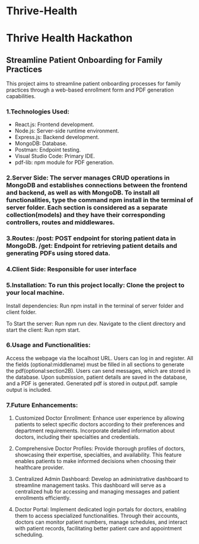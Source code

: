 # Thrive-Health
# Thrive Health Hackathon

## Streamline Patient Onboarding for Family Practices

This project aims to streamline patient onboarding processes for family practices through a web-based enrollment form and PDF generation capabilities.

### 1.Technologies Used:

* React.js: Frontend development.
* Node.js: Server-side runtime environment. 
* Express.js: Backend development.
* MongoDB: Database. 
* Postman: Endpoint testing. 
* Visual Studio Code: Primary IDE. 
* pdf-lib: npm module for PDF generation.

### 2.Server Side: The server manages CRUD operations in MongoDB and establishes connections between the frontend and backend, as well as with MongoDB. To install all functionalities, type the command npm install in the terminal of server folder. Each section is considered as a separate collection(models) and they have their corresponding controllers, routes and middlewares.

### 3.Routes: /post: POST endpoint for storing patient data in MongoDB. /get: Endpoint for retrieving patient details and generating PDFs using stored data.

### 4.Client Side: Responsible for user interface

### 5.Installation: To run this project locally: Clone the project to your local machine.

Install dependencies: Run npm install in the terminal of server folder and client folder.

To Start the server: Run npm run dev. Navigate to the client directory and start the client: Run npm start.

### 6.Usage and Functionalities:

Access the webpage via the localhost URL. Users can log in and register. All the fields (optional:middlename) must be filled in all sections to generate the pdf(optional:section2B). Users can send messages, which are stored in the database. Upon submission, patient details are saved in the database, and a PDF is generated. Generated pdf is stored in output.pdf. sample output is included.

### 7.Future Enhancements:

1. Customized Doctor Enrollment: Enhance user experience by allowing patients to select specific doctors according to their preferences and department requirements. Incorporate detailed information about doctors, including their specialties and credentials.

2. Comprehensive Doctor Profiles: Provide thorough profiles of doctors, showcasing their expertise, specialties, and availability. This feature enables patients to make informed decisions when choosing their healthcare provider.

3. Centralized Admin Dashboard: Develop an administrative dashboard to streamline management tasks. This dashboard will serve as a centralized hub for accessing and managing messages and patient enrollments efficiently.

4. Doctor Portal: Implement dedicated login portals for doctors, enabling them to access specialized functionalities. Through their accounts, doctors can monitor patient numbers, manage schedules, and interact with patient records, facilitating better patient care and appointment scheduling.
